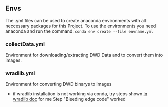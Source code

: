 ## Envs

The .yml files can be used to create anaconda environments with all neccessary packages for this Project.
To use the environments you need anaconda and run the command: ```conda env create --file envname.yml```

### collectData.yml
Environment for downloading/extracting DWD Data and to convert them into images.

### wradlib.yml
Environment for converting DWD binarys to Images
* if wradlib installation is not working via conda, try steps shown [in wradlib doc](https://docs.wradlib.org/en/stable/installation.html) for me Step "Bleeding edge code" worked
